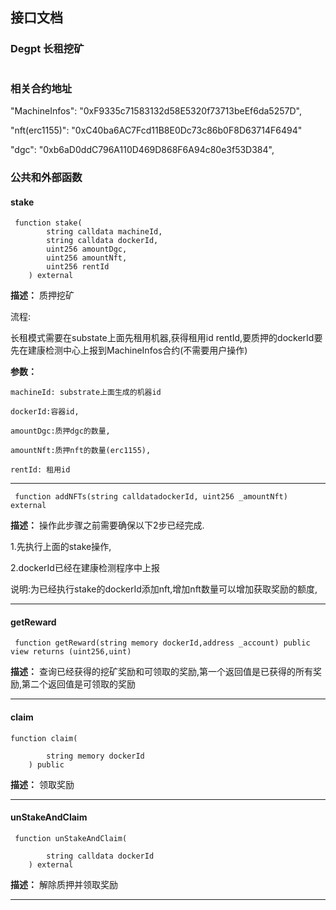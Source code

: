 ## 接口文档

### Degpt 长租挖矿

```solidity

```

### 相关合约地址

"MachineInfos": "0xF9335c71583132d58E5320f73713beEf6da5257D",

"nft(erc1155)": "0xC40ba6AC7Fcd11B8E0Dc73c86b0F8D63714F6494"

"dgc": "0xb6aD0ddC796A110D469D868F6A94c80e3f53D384",

### 公共和外部函数

#### stake

```solidity
 function stake(
        string calldata machineId,
        string calldata dockerId,
        uint256 amountDgc,
        uint256 amountNft,
        uint256 rentId
    ) external
```

**描述：** 质押挖矿

流程:

长租模式需要在substate上面先租用机器,获得租用id rentId,要质押的dockerId要先在建康检测中心上报到MachineInfos合约(不需要用户操作)

**参数：**

    machineId: substrate上面生成的机器id

    dockerId:容器id,

    amountDgc:质押dgc的数量,

    amountNft:质押nft的数量(erc1155),

    rentId: 租用id

---

```solidity
 function addNFTs(string calldatadockerId, uint256 _amountNft) external
```

**描述：** 操作此步骤之前需要确保以下2步已经完成.

 1.先执行上面的stake操作,

2.dockerId已经在建康检测程序中上报

说明:为已经执行stake的dockerId添加nft,增加nft数量可以增加获取奖励的额度,

---

#### getReward

```solidity
 function getReward(string memory dockerId,address _account) public view returns (uint256,uint)
```

**描述：** 查询已经获得的挖矿奖励和可领取的奖励,第一个返回值是已获得的所有奖励,第二个返回值是可领取的奖励

---

#### claim

```solidity
function claim(
  
        string memory dockerId
    ) public
```

**描述：** 领取奖励

---

#### unStakeAndClaim

```solidity
 function unStakeAndClaim(
  
        string calldata dockerId
    ) external 
```

**描述：** 解除质押并领取奖励

---
